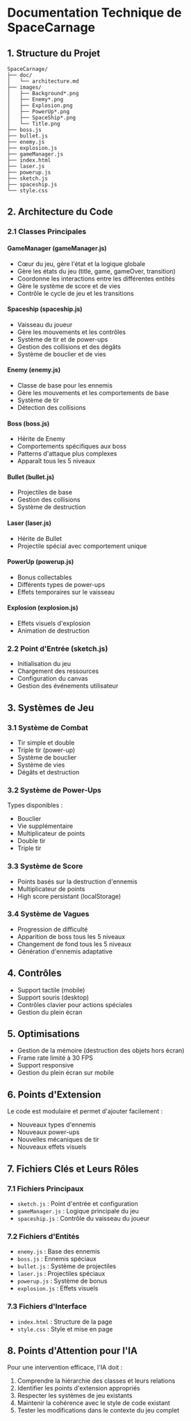 # Documentation Technique de SpaceCarnage

## 1. Structure du Projet

```
SpaceCarnage/
├── doc/
│   └── architecture.md
├── images/
│   ├── Background*.png
│   ├── Enemy*.png
│   ├── Explosion.png
│   ├── PowerUp*.png
│   ├── SpaceShip*.png
│   └── Title.png
├── boss.js
├── bullet.js
├── enemy.js
├── explosion.js
├── gameManager.js
├── index.html
├── laser.js
├── powerup.js
├── sketch.js
├── spaceship.js
└── style.css
```

## 2. Architecture du Code

### 2.1 Classes Principales

#### GameManager (gameManager.js)
- Cœur du jeu, gère l'état et la logique globale
- Gère les états du jeu (title, game, gameOver, transition)
- Coordonne les interactions entre les différentes entités
- Gère le système de score et de vies
- Contrôle le cycle de jeu et les transitions

#### Spaceship (spaceship.js)
- Vaisseau du joueur
- Gère les mouvements et les contrôles
- Système de tir et de power-ups
- Gestion des collisions et des dégâts
- Système de bouclier et de vies

#### Enemy (enemy.js)
- Classe de base pour les ennemis
- Gère les mouvements et les comportements de base
- Système de tir
- Détection des collisions

#### Boss (boss.js)
- Hérite de Enemy
- Comportements spécifiques aux boss
- Patterns d'attaque plus complexes
- Apparaît tous les 5 niveaux

#### Bullet (bullet.js)
- Projectiles de base
- Gestion des collisions
- Système de destruction

#### Laser (laser.js)
- Hérite de Bullet
- Projectile spécial avec comportement unique

#### PowerUp (powerup.js)
- Bonus collectables
- Différents types de power-ups
- Effets temporaires sur le vaisseau

#### Explosion (explosion.js)
- Effets visuels d'explosion
- Animation de destruction

### 2.2 Point d'Entrée (sketch.js)
- Initialisation du jeu
- Chargement des ressources
- Configuration du canvas
- Gestion des événements utilisateur

## 3. Systèmes de Jeu

### 3.1 Système de Combat
- Tir simple et double
- Triple tir (power-up)
- Système de bouclier
- Système de vies
- Dégâts et destruction

### 3.2 Système de Power-Ups
Types disponibles :
- Bouclier
- Vie supplémentaire
- Multiplicateur de points
- Double tir
- Triple tir

### 3.3 Système de Score
- Points basés sur la destruction d'ennemis
- Multiplicateur de points
- High score persistant (localStorage)

### 3.4 Système de Vagues
- Progression de difficulté
- Apparition de boss tous les 5 niveaux
- Changement de fond tous les 5 niveaux
- Génération d'ennemis adaptative

## 4. Contrôles
- Support tactile (mobile)
- Support souris (desktop)
- Contrôles clavier pour actions spéciales
- Gestion du plein écran

## 5. Optimisations
- Gestion de la mémoire (destruction des objets hors écran)
- Frame rate limité à 30 FPS
- Support responsive
- Gestion du plein écran sur mobile

## 6. Points d'Extension
Le code est modulaire et permet d'ajouter facilement :
- Nouveaux types d'ennemis
- Nouveaux power-ups
- Nouvelles mécaniques de tir
- Nouveaux effets visuels

## 7. Fichiers Clés et Leurs Rôles

### 7.1 Fichiers Principaux
- `sketch.js` : Point d'entrée et configuration
- `gameManager.js` : Logique principale du jeu
- `spaceship.js` : Contrôle du vaisseau du joueur

### 7.2 Fichiers d'Entités
- `enemy.js` : Base des ennemis
- `boss.js` : Ennemis spéciaux
- `bullet.js` : Système de projectiles
- `laser.js` : Projectiles spéciaux
- `powerup.js` : Système de bonus
- `explosion.js` : Effets visuels

### 7.3 Fichiers d'Interface
- `index.html` : Structure de la page
- `style.css` : Style et mise en page

## 8. Points d'Attention pour l'IA
Pour une intervention efficace, l'IA doit :
1. Comprendre la hiérarchie des classes et leurs relations
2. Identifier les points d'extension appropriés
3. Respecter les systèmes de jeu existants
4. Maintenir la cohérence avec le style de code existant
5. Tester les modifications dans le contexte du jeu complet
